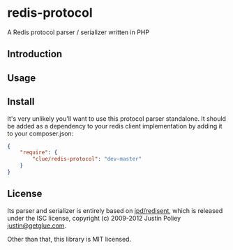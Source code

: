 # redis-protocol

A Redis protocol parser / serializer written in PHP 

## Introduction

## Usage

## Install

It's very unlikely you'll want to use this protocol parser standalone. It should
be added as a dependency to your redis client implementation by adding it to
your composer.json:

```JSON
{
    "require": {
        "clue/redis-protocol": "dev-master"
    }
}
```

## License

Its parser and serializer is entirely based on
[jpd/redisent](https://github.com/jdp/redisent), which is released under the ISC
license, copyright (c) 2009-2012 Justin Poliey <justin@getglue.com>.

Other than that, this library is MIT licensed.

